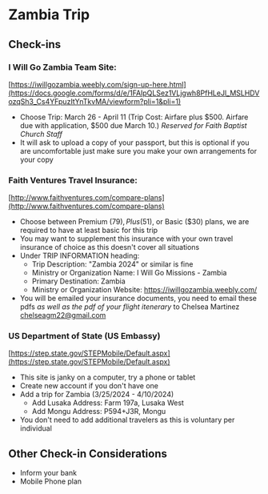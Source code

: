 # Zambia Trip

## Check-ins

### I Will Go Zambia Team Site:
[https://iwillgozambia.weebly.com/sign-up-here.html](https://docs.google.com/forms/d/e/1FAIpQLSez1VLjgwh8PfHLeJl_MSLHDVozqSh3_Cs4YFpuzItYnTkvMA/viewform?pli=1&pli=1)

* Choose Trip: March 26 - April 11 (Trip Cost: Airfare plus $500. Airfare due with application, $500 due March 10.) *Reserved for Faith Baptist Church Staff*
* It will ask to upload a copy of your passport, but this is optional if you are uncomfortable just make sure you make your own arrangements for your copy

### Faith Ventures Travel Insurance:

[http://www.faithventures.com/compare-plans](http://www.faithventures.com/compare-plans)

* Choose between Premium ($79),Plus ($51), or Basic ($30) plans, we are required to have at least basic for this trip
* You may want to supplement this insurance with your own travel insurance of choice as this doesn't cover all situations
* Under TRIP INFORMATION heading:
  * Trip Description: "Zambia 2024" or similar is fine
  * Ministry or Organization Name: I Will Go Missions - Zambia
  * Primary Destination: Zambia
  * Ministry or Organization Website: https://iwillgozambia.weebly.com/
* You will be emailed your insurance documents, you need to email these pdfs *as well as the pdf of your flight itenerary* to Chelsea Martinez <chelseagm22@gmail.com>

### US Department of State (US Embassy)
[https://step.state.gov/STEPMobile/Default.aspx](https://step.state.gov/STEPMobile/Default.aspx)
* This site is janky on a computer, try a phone or tablet
* Create new account if you don't have one
* Add a trip for Zambia (3/25/2024 - 4/10/2024)
  * Add Lusaka Address: Farm 197a, Lusaka West
  * Add Mongu Address: P594+J3R, Mongu
* You don't need to add additional travelers as this is voluntary per individual

## Other Check-in Considerations
* Inform your bank
* Mobile Phone plan
